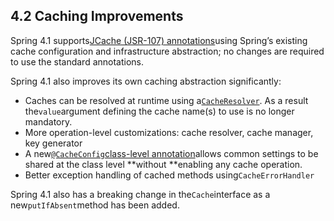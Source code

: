 ## 4.2 Caching Improvements

Spring 4.1 supports[JCache \(JSR-107\) annotations](https://docs.spring.io/spring/docs/current/spring-framework-reference/htmlsingle/#cache-jsr-107)using Spring’s existing cache configuration and infrastructure abstraction; no changes are required to use the standard annotations.

Spring 4.1 also improves its own caching abstraction significantly:

* Caches can be resolved at runtime using a[`CacheResolver`](https://docs.spring.io/spring/docs/current/spring-framework-reference/htmlsingle/#cache-annotations-cacheable-cache-resolver). As a result the`value`argument defining the cache name\(s\) to use is no longer mandatory.
* More operation-level customizations: cache resolver, cache manager, key generator
* A new[`@CacheConfig`class-level annotation](https://docs.spring.io/spring/docs/current/spring-framework-reference/htmlsingle/#cache-annotations-config)allows common settings to be shared at the class level **without **enabling any cache operation.
* Better exception handling of cached methods using`CacheErrorHandler`

Spring 4.1 also has a breaking change in the`Cache`interface as a new`putIfAbsent`method has been added.


